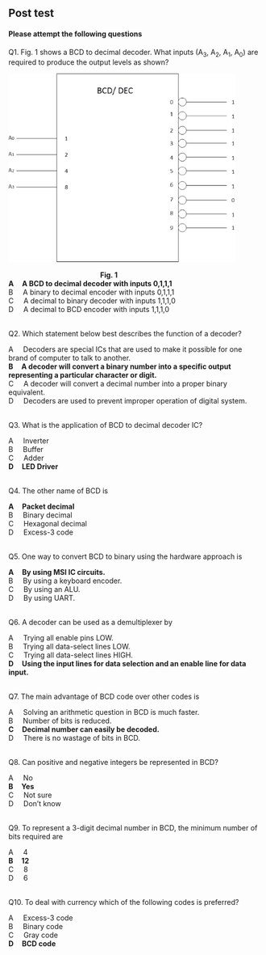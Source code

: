## Post test
#### Please attempt the following questions

Q1. Fig. 1 shows a BCD to decimal decoder. What inputs (A<sub>3</sub>, A<sub>2</sub>, A<sub>1</sub>, A<sub>0</sub>) are required to produce the output levels as shown? 
 
![](images/output-onlinepngtools(3.1).png)

&emsp;&emsp;&emsp;&emsp;&emsp;&emsp;&emsp;&emsp;&emsp;&emsp;&emsp;&emsp;&emsp;**Fig. 1**  
<b>A      A BCD to decimal decoder with inputs 0,1,1,1</b>         
B      A binary to decimal encoder with inputs 0,1,1,1        
C      A decimal to binary decoder with inputs 1,1,1,0        
D      A decimal to BCD encoder with inputs 1,1,1,0        
<br>
  

Q2. Which statement below best describes the function of a decoder?

A     Decoders are special ICs that are used to make it possible for one brand of computer to talk to another.  
<b>B     A decoder will convert a binary number into a specific output representing a particular character or digit.</b>  
C     A decoder will convert a decimal number into a proper binary equivalent.  
D     Decoders are used to prevent improper operation of digital system.  
<br>
  
Q3. What is the application of BCD to decimal decoder IC?

A     Inverter  
B     Buffer  
C     Adder  
<b>D      LED Driver</b>  
<br>


Q4. The other name of BCD is

<b>A     Packet decimal</b>  
B     Binary decimal  
C     Hexagonal decimal  
D     Excess-3 code  
<br>
  

Q5. One way to convert BCD to binary using the hardware approach is

<b>A     By using MSI IC circuits.</b>  
B     By using a keyboard encoder.  
C     By using an ALU.  
D     By using UART.  
<br>
  

Q6. A decoder can be used as a demultiplexer by

A     Trying all enable pins LOW.  
B     Trying all data-select lines LOW.  
C     Trying all data-select lines HIGH.  
<b>D     Using the input lines for data selection and an enable line for data input.</b>  
<br>
  

Q7. The main advantage of BCD code over other codes is

A     Solving an arithmetic question in BCD is much faster.  
B     Number of bits is reduced.  
<b>C     Decimal number can easily be decoded.</b>  
D     There is no wastage of bits in BCD.  
<br>
  

Q8. Can positive and negative integers be represented in BCD?

A     No  
<b>B     Yes</b>  
C     Not sure  
D     Don’t know  
<br>
  

Q9. To represent a 3-digit decimal number in BCD, the minimum number of bits required are 

A     4  
<b>B     12</b>  
C     8  
D     6  
<br>
  

Q10. To deal with currency which of the following codes is preferred?

A     Excess-3 code  
B     Binary code  
C     Gray code  
<b>D     BCD code</b>  
